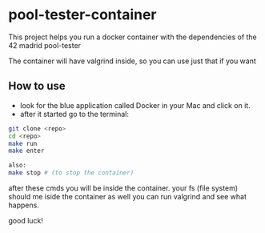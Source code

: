 # pool-tester-container
This project helps you run a docker container with the dependencies of the 42 madrid pool-tester

The container will have valgrind inside, so you can use just that if you want

## How to use
* look for the blue application called Docker in your Mac and click on it.
* after it started go to the terminal:
```bash
git clone <repo>
cd <repo>
make run
make enter

also:
make stop # (to stop the container)
```

after these cmds you will be inside the container.
your fs (file system) should me iside the container as well
you can run valgrind <your-exec> and see what happens.

good luck!
